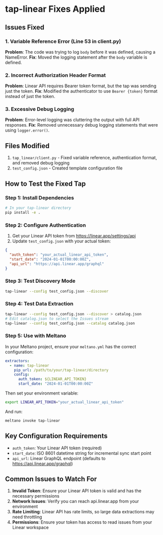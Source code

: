 # tap-linear Fixes Applied

## Issues Fixed

### 1. Variable Reference Error (Line 53 in client.py)
**Problem**: The code was trying to log `body` before it was defined, causing a NameError.
**Fix**: Moved the logging statement after the `body` variable is defined.

### 2. Incorrect Authorization Header Format
**Problem**: Linear API requires Bearer token format, but the tap was sending just the token.
**Fix**: Modified the authenticator to use `Bearer {token}` format instead of just the token.

### 3. Excessive Debug Logging
**Problem**: Error-level logging was cluttering the output with full API responses.
**Fix**: Removed unnecessary debug logging statements that were using `logger.error()`.

## Files Modified

1. `tap_linear/client.py` - Fixed variable reference, authentication format, and removed debug logging
2. `test_config.json` - Created template configuration file

## How to Test the Fixed Tap

### Step 1: Install Dependencies
```bash
# In your tap-linear directory
pip install -e .
```

### Step 2: Configure Authentication
1. Get your Linear API token from https://linear.app/settings/api
2. Update `test_config.json` with your actual token:
```json
{
  "auth_token": "your_actual_linear_api_token",
  "start_date": "2024-01-01T00:00:00Z",
  "api_url": "https://api.linear.app/graphql"
}
```

### Step 3: Test Discovery Mode
```bash
tap-linear --config test_config.json --discover
```

### Step 4: Test Data Extraction
```bash
tap-linear --config test_config.json --discover > catalog.json
# Edit catalog.json to select the Issues stream
tap-linear --config test_config.json --catalog catalog.json
```

### Step 5: Use with Meltano
In your Meltano project, ensure your `meltano.yml` has the correct configuration:

```yaml
extractors:
  - name: tap-linear
    pip_url: /path/to/your/tap-linear/directory
    config:
      auth_token: ${LINEAR_API_TOKEN}
      start_date: "2024-01-01T00:00:00Z"
```

Then set your environment variable:
```bash
export LINEAR_API_TOKEN="your_actual_linear_api_token"
```

And run:
```bash
meltano invoke tap-linear
```

## Key Configuration Requirements

- `auth_token`: Your Linear API token (required)
- `start_date`: ISO 8601 datetime string for incremental sync start point
- `api_url`: Linear GraphQL endpoint (defaults to https://api.linear.app/graphql)

## Common Issues to Watch For

1. **Invalid Token**: Ensure your Linear API token is valid and has the necessary permissions
2. **Network Issues**: Verify you can reach api.linear.app from your environment
3. **Rate Limiting**: Linear API has rate limits, so large data extractions may need throttling
4. **Permissions**: Ensure your token has access to read issues from your Linear workspace